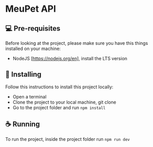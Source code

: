 # MeuPet API

## 💻 Pre-requisites

Before looking at the project, please make sure you have this things installed on your
machine:

- NodeJS [https://nodejs.org/en], install the LTS version

## 🚀 Installing

Follow this instructions to install this project locally:

- Open a terminal
- Clone the project to your local machine, git clone <repo-url>
- Go to the project folder and run `npm install`

## ☕ Running

To run the project, inside the project folder run `npm run dev`
